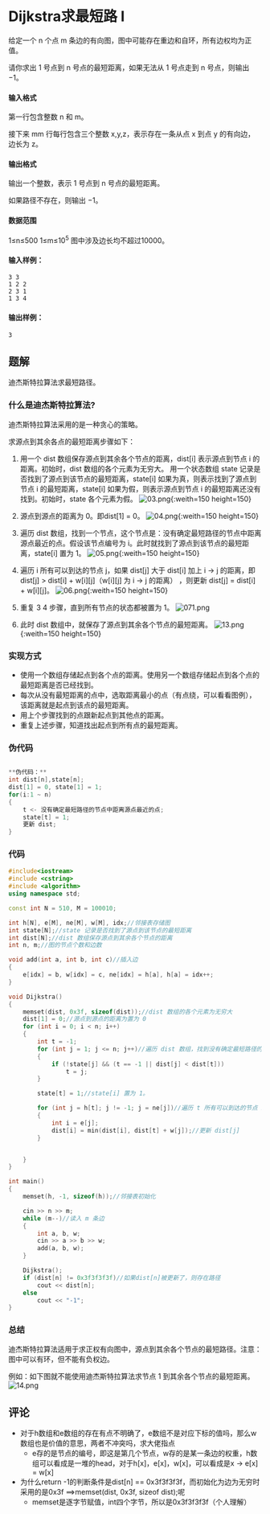 # Dijkstra求最短路 I

给定一个 n 个点 m 条边的有向图，图中可能存在重边和自环，所有边权均为正值。

请你求出 1 号点到 n 号点的最短距离，如果无法从 1 号点走到 n 号点，则输出 −1。

#### 输入格式

第一行包含整数 n 和 m。

接下来 mm 行每行包含三个整数 x,y,z，表示存在一条从点 x 到点 y 的有向边，边长为 z。

#### 输出格式

输出一个整数，表示 1 号点到 n 号点的最短距离。

如果路径不存在，则输出 −1。

#### 数据范围

1≤n≤500
1≤m≤10<sup>5</sup>
图中涉及边长均不超过10000。

#### 输入样例：

```
3 3
1 2 2
2 3 1
1 3 4
```

#### 输出样例：

```
3
```

## 题解

迪杰斯特拉算法求最短路径。

### 什么是迪杰斯特拉算法?

迪杰斯特拉算法采用的是一种贪心的策略。

求源点到其余各点的最短距离步骤如下：

1. 用一个 dist 数组保存源点到其余各个节点的距离，dist\[i] 表示源点到节点 i 的距离。初始时，dist 数组的各个元素为无穷大。
用一个状态数组 state 记录是否找到了源点到该节点的最短距离，state\[i] 如果为真，则表示找到了源点到节点 i 的最短距离，state\[i] 如果为假，则表示源点到节点 i 的最短距离还没有找到。初始时，state 各个元素为假。
![03.png](https://cdn.acwing.com/media/article/image/2021/03/04/55289_0783d4c47c-03.png){:weith=150 height=150}

2. 源点到源点的距离为 0。即dist[1] = 0。
![04.png](https://cdn.acwing.com/media/article/image/2021/03/04/55289_4afe05d47c-04.png){:weith=150 height=150}


3. 遍历 dist 数组，找到一个节点，这个节点是：没有确定最短路径的节点中距离源点最近的点。假设该节点编号为 i。此时就找到了源点到该节点的最短距离，state\[i] 置为 1。
![05.png](https://cdn.acwing.com/media/article/image/2021/03/04/55289_5338a3607c-05.png){:weith=150 height=150}


4. 遍历 i 所有可以到达的节点 j，如果 dist\[j] 大于 dist\[i] 加上 i -> j 的距离，即 dist\[j] > dist\[i] + w\[i][j]（w\[i]\[j] 为 i -> j 的距离） ，则更新 dist\[j] = dist\[i] + w\[i][j]。
![06.png](https://cdn.acwing.com/media/article/image/2021/03/04/55289_58bec3b67c-06.png){:weith=150 height=150}


5. 重复 3 4 步骤，直到所有节点的状态都被置为 1。
![071.png](https://cdn.acwing.com/media/article/image/2021/03/04/55289_5fcd522c7c-071.png) 

6. 此时 dist 数组中，就保存了源点到其余各个节点的最短距离。
![13.png](https://cdn.acwing.com/media/article/image/2021/03/04/55289_92893d427c-13.png){:weith=150 height=150} 

### 实现方式

- 使用一个数组存储起点到各个点的距离。使用另一个数组存储起点到各个点的最短距离是否已经找到。
- 每次从没有最短距离的点中，选取距离最小的点（有点绕，可以看看图例），该距离就是起点到该点的最短距离。
- 用上个步骤找到的点跟新起点到其他点的距离。
- 重复上述步骤，知道找出起点到所有点的最短距离。

### 伪代码

```cpp

**伪代码：**
int dist[n],state[n];
dist[1] = 0, state[1] = 1;
for(i:1 ~ n)
{
    t <- 没有确定最短路径的节点中距离源点最近的点;
    state[t] = 1;
    更新 dist;
}
```

### 代码

```cpp
#include<iostream>
#include <cstring>
#include <algorithm>
using namespace std;

const int N = 510, M = 100010;

int h[N], e[M], ne[M], w[M], idx;//邻接表存储图
int state[N];//state 记录是否找到了源点到该节点的最短距离
int dist[N];//dist 数组保存源点到其余各个节点的距离
int n, m;//图的节点个数和边数

void add(int a, int b, int c)//插入边
{
    e[idx] = b, w[idx] = c, ne[idx] = h[a], h[a] = idx++;
}

void Dijkstra()
{
    memset(dist, 0x3f, sizeof(dist));//dist 数组的各个元素为无穷大
    dist[1] = 0;//源点到源点的距离为置为 0
    for (int i = 0; i < n; i++)
    {
        int t = -1;
        for (int j = 1; j <= n; j++)//遍历 dist 数组，找到没有确定最短路径的节点中距离源点最近的点t
        {
            if (!state[j] && (t == -1 || dist[j] < dist[t]))
                t = j;
        }

        state[t] = 1;//state[i] 置为 1。

        for (int j = h[t]; j != -1; j = ne[j])//遍历 t 所有可以到达的节点 i
        {
            int i = e[j];
            dist[i] = min(dist[i], dist[t] + w[j]);//更新 dist[j]
        }


    }
}

int main()
{
    memset(h, -1, sizeof(h));//邻接表初始化

    cin >> n >> m;
    while (m--)//读入 m 条边
    {
        int a, b, w;
        cin >> a >> b >> w;
        add(a, b, w);
    }

    Dijkstra();
    if (dist[n] != 0x3f3f3f3f)//如果dist[n]被更新了，则存在路径
        cout << dist[n];
    else
        cout << "-1";
}
```

### 总结

迪杰斯特拉算法适用于求正权有向图中，源点到其余各个节点的最短路径。注意：图中可以有环，但不能有负权边。

例如：如下图就不能使用迪杰斯特拉算法求节点 1 到其余各个节点的最短距离。
![14.png](https://cdn.acwing.com/media/article/image/2021/03/04/55289_aba829597c-14.png)

## 评论

- 对于h数组和e数组的存在有点不明确了，e数组不是对应下标的值吗，那么w数组也是价值的意思，两者不冲突吗，求大佬指点
  - e存的是节点的编号，即这是第几个节点，w存的是某一条边的权重，h数组可以看成是一堆的head，对于h[x]，e[x]，w[x]，可以看成是x -> e[x] = w[x]
- 为什么return -1的判断条件是dist[n] == 0x3f3f3f3f，而初始化为边为无穷时采用的是0x3f ==>memset(dist, 0x3f, sizeof dist);呢
  - memset是逐字节赋值，int四个字节，所以是0x3f3f3f3f（个人理解）